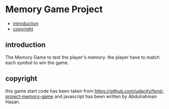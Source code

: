 # Memory Game Project
* [introduction](#introduction)
* [copyright](#copyright)

## introduction
The Memory Game to test the player's memory. the player have to match each symbol to win the game.
## copyright
this game start code has been taken from https://github.com/udacity/fend-project-memory-game and javascript has been written by Abdulrahman Hasan.
